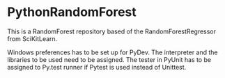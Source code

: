 # PythonRandomForest
This is a RandomForest repository based of the RandomForestRegressor from SciKitLearn.

Windows preferences has to be set up for PyDev.  The interpreter and the libraries to be used need to be assigned.  The tester in PyUnit has to be assigned to Py.test runner if Pytest is used instead of Unittest.
